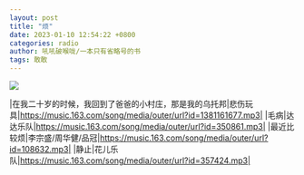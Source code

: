 ```yaml
---
layout: post
title: "烦"
date: 2023-01-10 12:54:22 +0800
categories: radio
author: 吼吼破喉咙/一本只有省略号的书
tags: 敢敢
---
```

![]({{site.baseurl}}/images/cover_20230110.jpg)

|在我二十岁的时候，我回到了爸爸的小村庄，那是我的乌托邦|悲伤玩具|https://music.163.com/song/media/outer/url?id=1381161677.mp3|
|毛病|达达乐队|https://music.163.com/song/media/outer/url?id=350861.mp3|
|最近比较烦|李宗盛/周华健/品冠|https://music.163.com/song/media/outer/url?id=108632.mp3|
|静止|花儿乐队|https://music.163.com/song/media/outer/url?id=357424.mp3|

